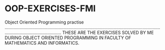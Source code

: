 # OOP-EXERCISES-FMI
Object Oriented Programming practise
.........................................................................................................................................................................
THESE ARE THE  EXERCISES SOLVED BY ME DURING OBJECT ORIENTED PROGRAMMING IN FACULTY OF MATHEMATICS AND INFORMATICS. 
